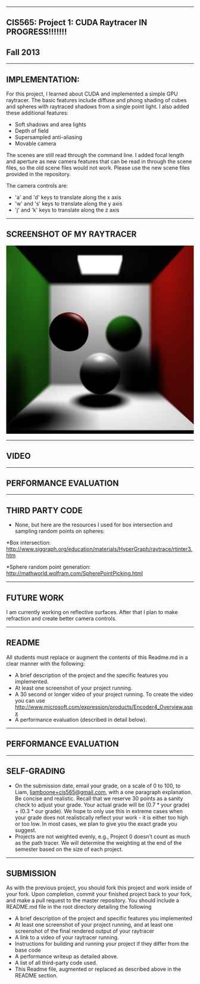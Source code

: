 -------------------------------------------------------------------------------
CIS565: Project 1: CUDA Raytracer  IN PROGRESS!!!!!!!
-------------------------------------------------------------------------------
Fall 2013
-------------------------------------------------------------------------------

-------------------------------------------------------------------------------
IMPLEMENTATION:
-------------------------------------------------------------------------------
For this project, I learned about CUDA and implemented a simple GPU raytracer.
The basic features include diffuse and phong shading of cubes and spheres with 
raytraced shadows from a single point light. I also added these additional 
features:

* Soft shadows and area lights 
* Depth of field
* Supersampled anti-aliasing
* Movable camera

The scenes are still read through the command line. I added focal length and 
aperture as new camera features that can be read in through the scene files, 
so the old scene files would not work. Please use the new scene files provided
in the repository. 

The camera controls are:
* 'a' and 'd' keys to translate along the x axis
* 'w' and 's' keys to translate along the y axis
* 'j' and 'k' keys to translate along the z axis

-------------------------------------------------------------------------------
SCREENSHOT OF MY RAYTRACER
-------------------------------------------------------------------------------
![Alt text](/renders/screenCap/DOF.bmp "screen shot")

-------------------------------------------------------------------------------
VIDEO
-------------------------------------------------------------------------------

-------------------------------------------------------------------------------
PERFORMANCE EVALUATION
-------------------------------------------------------------------------------

-------------------------------------------------------------------------------
THIRD PARTY CODE 
-------------------------------------------------------------------------------
* None, but here are the resources I used for box intersection and sampling
random points on spheres:

*Box intersection: 
http://www.siggraph.org/education/materials/HyperGraph/raytrace/rtinter3.htm

*Sphere random point generation:
http://mathworld.wolfram.com/SpherePointPicking.html

-------------------------------------------------------------------------------
FUTURE WORK
-------------------------------------------------------------------------------
I am currently working on reflective surfaces. After that I plan to make 
refraction and create better camera controls. 

-------------------------------------------------------------------------------
README
-------------------------------------------------------------------------------
All students must replace or augment the contents of this Readme.md in a clear 
manner with the following:

* A brief description of the project and the specific features you implemented.
* At least one screenshot of your project running.
* A 30 second or longer video of your project running.  To create the video you
  can use http://www.microsoft.com/expression/products/Encoder4_Overview.aspx 
* A performance evaluation (described in detail below).

-------------------------------------------------------------------------------
PERFORMANCE EVALUATION
-------------------------------------------------------------------------------



-------------------------------------------------------------------------------
SELF-GRADING
-------------------------------------------------------------------------------
* On the submission date, email your grade, on a scale of 0 to 100, to Liam,
  liamboone+cis565@gmail.com, with a one paragraph explanation.  Be concise and
  realistic.  Recall that we reserve 30 points as a sanity check to adjust your
  grade.  Your actual grade will be (0.7 * your grade) + (0.3 * our grade).  We
  hope to only use this in extreme cases when your grade does not realistically
  reflect your work - it is either too high or too low.  In most cases, we plan
  to give you the exact grade you suggest.
* Projects are not weighted evenly, e.g., Project 0 doesn't count as much as
  the path tracer.  We will determine the weighting at the end of the semester
  based on the size of each project.

-------------------------------------------------------------------------------
SUBMISSION
-------------------------------------------------------------------------------
As with the previous project, you should fork this project and work inside of
your fork. Upon completion, commit your finished project back to your fork, and
make a pull request to the master repository.  You should include a README.md
file in the root directory detailing the following

* A brief description of the project and specific features you implemented
* At least one screenshot of your project running, and at least one screenshot
  of the final rendered output of your raytracer
* A link to a video of your raytracer running.
* Instructions for building and running your project if they differ from the
  base code
* A performance writeup as detailed above.
* A list of all third-party code used.
* This Readme file, augmented or replaced as described above in the README section.
